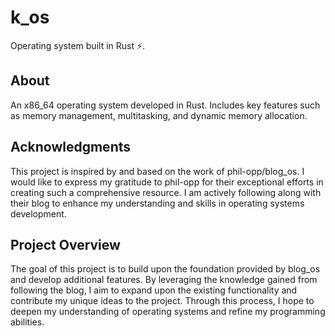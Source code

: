 # k_os

Operating system built in Rust ⚡️.

## About

An x86_64 operating system developed in Rust. Includes key features such as memory management, multitasking, and dynamic memory allocation.

## Acknowledgments

This project is inspired by and based on the work of phil-opp/blog_os. I would like to express my gratitude to phil-opp for their exceptional efforts in creating such a comprehensive resource. I am actively following along with their blog to enhance my understanding and skills in operating systems development.

## Project Overview

The goal of this project is to build upon the foundation provided by blog_os and develop additional features. By leveraging the knowledge gained from following the blog, I aim to expand upon the existing functionality and contribute my unique ideas to the project. Through this process, I hope to deepen my understanding of operating systems and refine my programming abilities.
